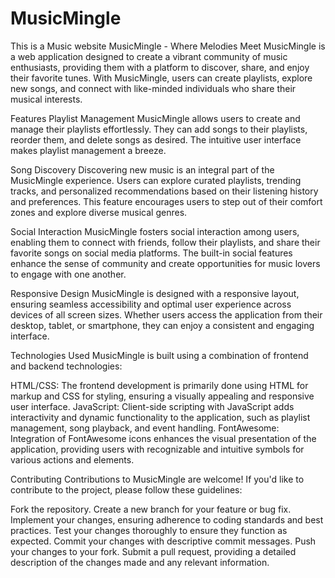 # MusicMingle
This is a Music website 
MusicMingle - Where Melodies Meet
MusicMingle is a web application designed to create a vibrant community of music enthusiasts, providing them with a platform to discover, share, and enjoy their favorite tunes. With MusicMingle, users can create playlists, explore new songs, and connect with like-minded individuals who share their musical interests.

Features
Playlist Management
MusicMingle allows users to create and manage their playlists effortlessly. They can add songs to their playlists, reorder them, and delete songs as desired. The intuitive user interface makes playlist management a breeze.

Song Discovery
Discovering new music is an integral part of the MusicMingle experience. Users can explore curated playlists, trending tracks, and personalized recommendations based on their listening history and preferences. This feature encourages users to step out of their comfort zones and explore diverse musical genres.

Social Interaction
MusicMingle fosters social interaction among users, enabling them to connect with friends, follow their playlists, and share their favorite songs on social media platforms. The built-in social features enhance the sense of community and create opportunities for music lovers to engage with one another.

Responsive Design
MusicMingle is designed with a responsive layout, ensuring seamless accessibility and optimal user experience across devices of all screen sizes. Whether users access the application from their desktop, tablet, or smartphone, they can enjoy a consistent and engaging interface.

Technologies Used
MusicMingle is built using a combination of frontend and backend technologies:

HTML/CSS: The frontend development is primarily done using HTML for markup and CSS for styling, ensuring a visually appealing and responsive user interface.
JavaScript: Client-side scripting with JavaScript adds interactivity and dynamic functionality to the application, such as playlist management, song playback, and event handling.
FontAwesome: Integration of FontAwesome icons enhances the visual presentation of the application, providing users with recognizable and intuitive symbols for various actions and elements.

Contributing
Contributions to MusicMingle are welcome! If you'd like to contribute to the project, please follow these guidelines:

Fork the repository.
Create a new branch for your feature or bug fix.
Implement your changes, ensuring adherence to coding standards and best practices.
Test your changes thoroughly to ensure they function as expected.
Commit your changes with descriptive commit messages.
Push your changes to your fork.
Submit a pull request, providing a detailed description of the changes made and any relevant information.
